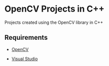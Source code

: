 # OpenCV Projects in C++

Projects created using the OpenCV library in C++


## Requirements

* [OpenCV](https://github.com/opencv/opencv)

* [Visual Studio](https://visualstudio.microsoft.com/downloads/)
